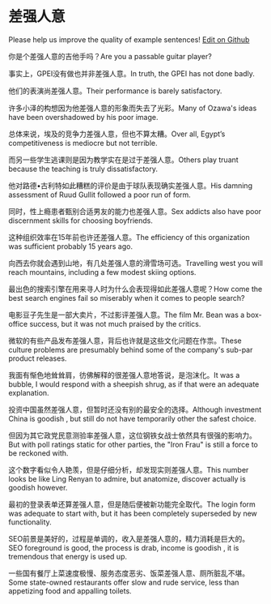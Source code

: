 # 差强人意

Please help us improve the quality of example sentences! [Edit on Github](https://github.com/jiyushe/jiyu-example-sentence-source/blob/main/chinese/chaqiangrenyi.md)

<p><span class="chinese">你是个差强人意的吉他手吗？</span><span class="english">Are you a passable guitar player?</span></p>

<p><span class="chinese">事实上，GPEI没有做也并非差强人意。</span><span class="english">In truth, the GPEI has not done badly.</span></p>

<p><span class="chinese">他们的表演尚差强人意。</span><span class="english">Their performance is barely satisfactory.</span></p>

<p><span class="chinese">许多小泽的构想因为他差强人意的形象而失去了光彩。</span><span class="english">Many of Ozawa's ideas have been overshadowed by his poor image.</span></p>

<p><span class="chinese">总体来说，埃及的竞争力差强人意，但也不算太糟。</span><span class="english">Over all, Egypt’s competitiveness is mediocre but not terrible.</span></p>

<p><span class="chinese">而另一些学生逃课则是因为教学实在是过于差强人意。</span><span class="english">Others play truant because the teaching is truly dissatisfactory.</span></p>

<p><span class="chinese">他对路德•古利特如此糟糕的评价是由于球队表现确实差强人意。</span><span class="english">His damning assessment of Ruud Gullit followed a poor run of form.</span></p>

<p><span class="chinese">同时，性上瘾患者甄别合适男友的能力也差强人意。</span><span class="english">Sex addicts also have poor discernment skills for choosing boyfriends.</span></p>

<p><span class="chinese">这种组织效率在15年前也许还差强人意。</span><span class="english">The efficiency of this organization was sufficient probably 15 years ago.</span></p>

<p><span class="chinese">向西去你就会遇到山地，有几处差强人意的滑雪场可选。</span><span class="english">Travelling west you will reach mountains, including a few modest skiing options.</span></p>

<p><span class="chinese">最出色的搜索引擎在用来寻人时为什么会表现得如此差强人意呢？</span><span class="english">How come the best search engines fail so miserably when it comes to people search?</span></p>

<p><span class="chinese">电影豆子先生是一部大卖片，不过影评差强人意。</span><span class="english">The film Mr. Bean was a box-office success, but it was not much praised by the critics.</span></p>

<p><span class="chinese">微软的有些产品发布差强人意，背后也许就是这些文化问题在作祟。</span><span class="english">These culture problems are presumably behind some of the company's sub-par product releases.</span></p>

<p><span class="chinese">我面有惭色地耸耸肩，彷佛解释的很差强人意地答说，是泡沫化。</span><span class="english">It was a bubble, I would respond with a sheepish shrug, as if that were an adequate explanation.</span></p>

<p><span class="chinese">投资中国虽然差强人意，但暂时还没有别的最安全的选择。</span><span class="english">Although investment China is goodish , but still do not have temporarily other the safest choice.</span></p>

<p><span class="chinese">但因为其它政党民意测验率差强人意，这位钢铁女战士依然具有很强的影响力。</span><span class="english">But with poll ratings static for other parties, the "Iron Frau" is still a force to be reckoned with.</span></p>

<p><span class="chinese">这个数字看似令人艳羡，但是仔细分析，却发现实则差强人意。</span><span class="english">This number looks be like Ling Renyan to admire, but anatomize, discover actually is goodish however.</span></p>

<p><span class="chinese">最初的登录表单还算差强人意，但是随后便被新功能完全取代。</span><span class="english">The login form was adequate to start with, but it has been completely superseded by new functionality.</span></p>

<p><span class="chinese">SEO前景是美好的，过程是单调的，收入是差强人意的，精力消耗是巨大的。</span><span class="english">SEO foreground is good, the process is drab, income is goodish , it is tremendous that energy is used up.</span></p>

<p><span class="chinese">一些国有餐厅上菜速度极慢、服务态度恶劣、饭菜差强人意、厕所脏乱不堪。</span><span class="english">Some state-owned restaurants offer slow and rude service, less than appetizing food and appalling toilets.</span></p>

